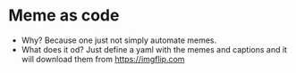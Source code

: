 # Meme as code
* Why? Because one just not simply automate memes. 
* What does it od? Just define a yaml with the memes and captions and it will download them from https://imgflip.com

